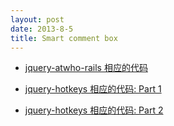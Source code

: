 ```yaml
---
layout: post
date: 2013-8-5
title: Smart comment box
---
```

- [jquery-atwho-rails 相应的代码](https://github.com/happypeter/onestep/commit/856db)

- [jquery-hotkeys 相应的代码: Part 1](https://github.com/happypeter/onestep/commit/b61ff)

- [jquery-hotkeys 相应的代码: Part 2](https://github.com/happypeter/onestep/commit/2b331f)


